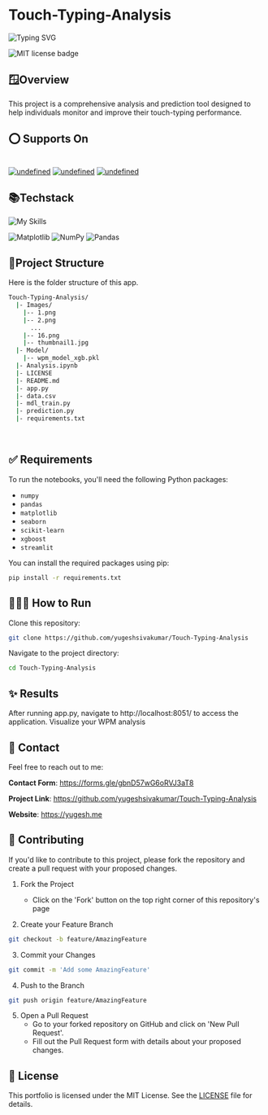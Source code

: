# Touch-Typing-Analysis

![Typing SVG](https://readme-typing-svg.demolab.com/?lines=Welcome+to+my+project!+🚀)

![MIT license badge](https://img.shields.io/github/license/JanDeDobbeleer/oh-my-posh.svg)

## 🪟Overview
This project is a comprehensive analysis and prediction tool designed to help individuals monitor and improve their touch-typing performance. 

## ⭕ Supports On 
  <br>
  <a href="https://github.com/GitSquared/edex-ui/releases/download/v2.2.8/eDEX-UI-Windows.exe" target="_blank"><img alt="undefined" src="https://badgen.net/badge/Download/Windows/?color=blue&icon=windows&label"></a>
  <a href="https://github.com/GitSquared/edex-ui/releases/download/v2.2.8/eDEX-UI-macOS.dmg" target="_blank"><img alt="undefined" src="https://badgen.net/badge/Download/macOS/?color=black&icon=apple&label"></a>
  <a href="https://github.com/GitSquared/edex-ui/releases/download/v2.2.8/eDEX-UI-Linux-x86_64.AppImage" target="_blank"><img alt="undefined" src="https://badgen.net/badge/Download/Linux64/?color=orange&icon=terminal&label"></a>
  <br>


## 📚Techstack

![My Skills](https://skillicons.dev/icons?i=anaconda,bash,css,git,github,html,js,linux,md,neovim,py,sklearn,ubuntu,)

![Matplotlib](https://img.shields.io/badge/Matplotlib-%23ffffff.svg?style=for-the-badge&logo=Matplotlib&logoColor=black) ![NumPy](https://img.shields.io/badge/numpy-%23013243.svg?style=for-the-badge&logo=numpy&logoColor=white) ![Pandas](https://img.shields.io/badge/pandas-%23150458.svg?style=for-the-badge&logo=pandas&logoColor=white)

## 🌲Project Structure 

Here is the folder structure of this app.

```bash
Touch-Typing-Analysis/
  |- Images/
    |-- 1.png
    |-- 2.png
      ...
    |-- 16.png
    |-- thumbnail1.jpg
  |- Model/
    |-- wpm_model_xgb.pkl
  |- Analysis.ipynb
  |- LICENSE
  |- README.md
  |- app.py
  |- data.csv
  |- mdl_train.py
  |- prediction.py
  |- requirements.txt
```

<br />

## ✅ Requirements
To run the notebooks, you'll need the following Python packages:

- `numpy`
- `pandas`
- `matplotlib`
- `seaborn`
- `scikit-learn`
- `xgboost`
- `streamlit`

You can install the required packages using pip:

```bash
pip install -r requirements.txt
```
  
## 🏃‍♂️‍➡️ How to Run
Clone this repository:

```bash
git clone https://github.com/yugeshsivakumar/Touch-Typing-Analysis

```
Navigate to the project directory:

```bash
cd Touch-Typing-Analysis
```

## ✨ Results
After running app.py, navigate to http://localhost:8051/ to access the application. Visualize your WPM analysis

## 📩 Contact

Feel free to reach out to me:

**Contact Form**: https://forms.gle/gbnD57wG6oRVJ3aT8

**Project Link**: https://github.com/yugeshsivakumar/Touch-Typing-Analysis

**Website**: https://yugesh.me


## 🛂 Contributing
If you'd like to contribute to this project, please fork the repository and create a pull request with your proposed changes.

1. Fork the Project
    - Click on the 'Fork' button on the top right corner of this repository's page
   
2. Create your Feature Branch 
```bash
git checkout -b feature/AmazingFeature
```
3. Commit your Changes 
```bash
git commit -m 'Add some AmazingFeature'
```
4. Push to the Branch
```bash
git push origin feature/AmazingFeature
```
5. Open a Pull Request
   - Go to your forked repository on GitHub and click on 'New Pull Request'.
   - Fill out the Pull Request form with details about your proposed changes.

## 🔑 License

This portfolio is licensed under the MIT License. See the [LICENSE](LICENSE) file for details.

